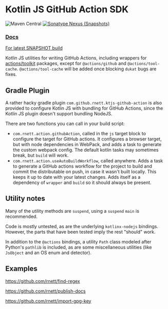 # Kotlin JS GitHub Action SDK

![Maven Central](https://img.shields.io/maven-central/v/com.github.rnett.ktjs-github-action/kotlin-js-action)
[![Sonatype Nexus (Snapshots)](https://img.shields.io/nexus/s/com.github.rnett.ktjs-github-action/kotlin-js-action?server=https%3A%2F%2Foss.sonatype.org)](https://oss.sonatype.org/content/repositories/snapshots/com/github/rnett/ktjs-github-action/)

### [Docs](https://rnett.github.io/kotlin-js-action/release/-kotlin%20-j-s%20-git-hub%20-action%20-s-d-k)

[For latest SNAPSHOT build](https://rnett.github.io/kotlin-js-action/snapshot/-kotlin%20-j-s%20-git-hub%20-action%20-s-d-k/)

Kotlin JS utilities for writing GitHub Actions, including wrappers
for [actions/toolkit](https://github.com/actions/toolkit) packages, except for `@actions/github`
and `@actions/tool-cache`.  `@actions/tool-cache` will be added once blocking `dukat` bugs are fixes.

## Gradle Plugin

A rather hacky gradle plugin `com.github.rnett.ktjs-github-action` is also provided to configure Kotlin JS with bundling
for GitHub Actions, since the Kotlin JS plugin doesn't support bundling NodeJS.

There are two functions you can call in your build script:

* `com.rnett.action.githubAction`, called in the `js` target block to configure the target for GitHub actions. It
  configures a browser target, but with node dependencies in WebPack, and adds a task to generate the custom webpack
  config. The default kotlin tasks may sometimes break, but `build` will work.
* `com.rnett.action.useAutoBuildWorkflow`, called anywhere. Adds a task to generate a GitHub actions workflow for the
  project to build and commit the distributable on push, in case it wasn't built locally. This keeps it up to date with your latest
  changes.  Adds itself as a dependency of `wrapper` and `build` so it should always be present.

## Utility notes

Many of the utility methods are `suspend`, using a `suspend` `main` is recommended.

Code is mostly untested, as are the underlying `kotlinx-nodejs` bindings. However, the parts that have been tested imply
the rest "should" work.

In addition to the `@actions` bindings, a utility `Path` class modeled after Python's `pathlib` is included, as are some
miscellaneous utilities (like `JsObject` and an OS enum and detector).

## Examples
https://github.com/rnett/find-regex

https://github.com/rnett/publish-docs

https://github.com/rnett/import-gpg-key
